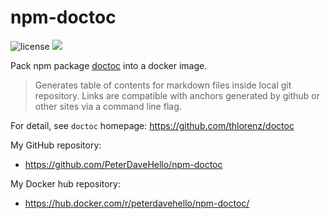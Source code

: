 npm-doctoc
==============

![license](https://img.shields.io/badge/license-GPLv3.0-brightgreen.svg?style=flat) ![](https://img.shields.io/docker/pulls/peterdavehello/npm-doctoc.svg)

Pack npm package [doctoc](https://github.com/thlorenz/doctoc) into a docker image.

> Generates table of contents for markdown files inside local git repository. Links are compatible with anchors generated by github or other sites via a command line flag.

For detail, see `doctoc` homepage: https://github.com/thlorenz/doctoc

My GitHub repository:
 - https://github.com/PeterDaveHello/npm-doctoc

My Docker hub repository:
 - https://hub.docker.com/r/peterdavehello/npm-doctoc/
